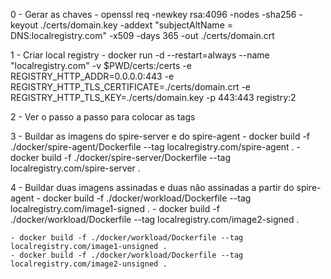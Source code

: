 0 - Gerar as chaves
	- openssl req -newkey rsa:4096 -nodes -sha256 -keyout ./certs/domain.key -addext "subjectAltName = DNS:localregistry.com" -x509 -days 365 -out ./certs/domain.crt

1 - Criar local registry
	- docker run -d --restart=always --name "localregistry.com" -v $PWD/certs:/certs -e REGISTRY_HTTP_ADDR=0.0.0.0:443 -e REGISTRY_HTTP_TLS_CERTIFICATE=./certs/domain.crt -e REGISTRY_HTTP_TLS_KEY=./certs/domain.key -p 443:443 registry:2

2 - Ver o passo a passo para colocar as tags

3 - Buildar as imagens do spire-server e do spire-agent
	- docker build -f ./docker/spire-agent/Dockerfile --tag localregistry.com/spire-agent .
	- docker build -f ./docker/spire-server/Dockerfile --tag localregistry.com/spire-server .

4 - Buildar duas imagens assinadas e duas não assinadas a partir do spire-agent
	- docker build -f ./docker/workload/Dockerfile --tag localregistry.com/image1-signed .
	- docker build -f ./docker/workload/Dockerfile --tag localregistry.com/image2-signed .

	- docker build -f ./docker/workload/Dockerfile --tag localregistry.com/image1-unsigned .
	- docker build -f ./docker/workload/Dockerfile --tag localregistry.com/image2-unsigned .